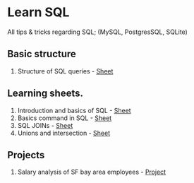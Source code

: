 # Learn SQL

All tips & tricks regarding SQL; (MySQL, PostgresSQL, SQLite)

## Basic structure
1. Structure of SQL queries - [Sheet](sql-structure.md)

## Learning sheets.

1. Introduction and basics of SQL - [Sheet](intro-to-sql.md)
2. Basics command in SQL - [Sheet](step01-sql.md)
3. SQL JOINs - [Sheet](joins.md)
4. Unions and intersection - [Sheet](unions-and-intersection.md)

## Projects

1. Salary analysis of SF bay area employees - [Project](salary_sqlite/README.md)